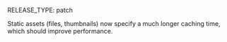 RELEASE_TYPE: patch

Static assets (files, thumbnails) now specify a much longer caching time, which should improve performance.